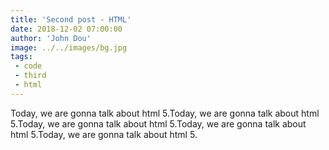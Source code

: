 ```yaml
---
title: 'Second post - HTML'
date: 2018-12-02 07:00:00
author: 'John Dou'
image: ../../images/bg.jpg
tags:
 - code
 - third
 - html
---
```


Today, we are gonna talk about html 5.Today, we are gonna talk about html 5.Today, we are gonna talk about html 5.Today, we are gonna talk about html 5.Today, we are gonna talk about html 5.
